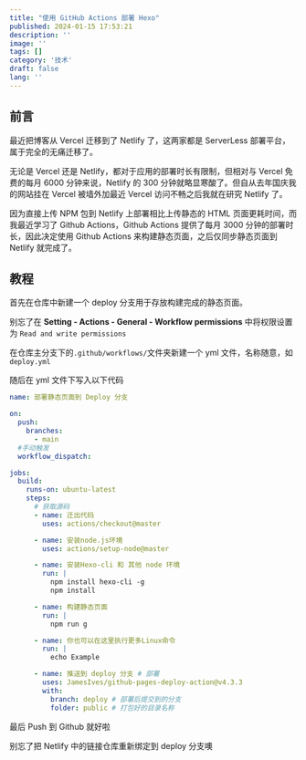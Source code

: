 ```yaml
---
title: "使用 GitHub Actions 部署 Hexo"
published: 2024-01-15 17:53:21
description: ''
image: ''
tags: []
category: '技术'
draft: false 
lang: ''
---
```


## 前言

最近把博客从 Vercel 迁移到了 Netlify 了，这两家都是 ServerLess 部署平台，属于完全的无痛迁移了。

无论是 Vercel 还是 Netlify，都对于应用的部署时长有限制，但相对与 Vercel 免费的每月 6000 分钟来说，Netlify 的 300 分钟就略显寒酸了。但自从去年国庆我的网站挂在 Vercel 被墙外加最近 Vercel 访问不畅之后我就在研究 Netlify 了。

因为直接上传 NPM 包到 Netlify 上部署相比上传静态的 HTML 页面更耗时间，而我最近学习了 Github Actions，Github Actions 提供了每月 3000 分钟的部署时长，因此决定使用 Github Actions 来构建静态页面，之后仅同步静态页面到 Netlify 就完成了。

## 教程

首先在仓库中新建一个 deploy 分支用于存放构建完成的静态页面。

别忘了在 **Setting - Actions - General - Workflow permissions** 中将权限设置为 `Read and write permissions`

在仓库主分支下的`.github/workflows/`文件夹新建一个 yml 文件，名称随意，如`deploy.yml`

随后在 yml 文件下写入以下代码

```yml
name: 部署静态页面到 Deploy 分支

on:
  push:
    branches:
      - main
  #手动触发
  workflow_dispatch:

jobs:
  build:
    runs-on: ubuntu-latest
    steps:
      # 获取源码
      - name: 迁出代码
        uses: actions/checkout@master

      - name: 安装node.js环境
        uses: actions/setup-node@master

      - name: 安装Hexo-cli 和 其他 node 环境
        run: |
          npm install hexo-cli -g
          npm install

      - name: 构建静态页面
        run: |
          npm run g

      - name: 你也可以在这里执行更多Linux命令
        run: |
          echo Example

      - name: 推送到 deploy 分支 # 部署
        uses: JamesIves/github-pages-deploy-action@v4.3.3
        with:
          branch: deploy # 部署后提交到的分支
          folder: public # 打包好的目录名称
```

最后 Push 到 Github 就好啦

别忘了把 Netlify 中的链接仓库重新绑定到 deploy 分支噢
